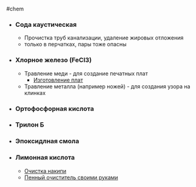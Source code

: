 #chem
- ### Сода каустическая
	- Прочистка труб канализации, удаление жировых отложения
	- только в перчатках, пары тоже опасны
- ### Хлорное железо (**FeCl3**)
    - Травление меди - для создание печатных плат
        - [Изготовление плат](joplin://7f9502c419e848f084ce930070196e96)
    - Травление металла (например ножей) - для создания узора на клинках
- ### Ортофосфорная кислота
- ### Трилон Б
- ### Эпоксидлная смола
- ### Лимонная кислота
    - [Очистка накипи](joplin://b0298cae980f41b7a3a7b7bc3520ee03)
    - [Пенный очиститель своими руками](joplin://5d6a8d2db79b44e18257208c7bc59801)
